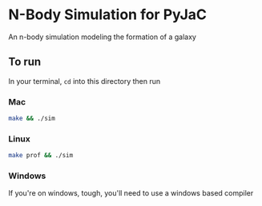 # N-Body Simulation for PyJaC

An n-body simulation modeling the formation of a galaxy

## To run

In your terminal, `cd` into this directory then run

### Mac

```bash
make && ./sim
```

### Linux

```bash
make prof && ./sim
```

### Windows

If you're on windows, tough, you'll need to use a windows based compiler

